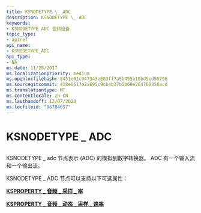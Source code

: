 ```yaml
---
title: KSNODETYPE \_ ADC
description: KSNODETYPE \_ ADC
keywords:
- KSNODETYPE_ADC 音频设备
topic_type:
- apiref
api_name:
- KSNODETYPE_ADC
api_type:
- NA
ms.date: 11/28/2017
ms.localizationpriority: medium
ms.openlocfilehash: 8451e01c947343e503ff7a5b455b18bd5cd55796
ms.sourcegitcommit: 418e6617e2a695c9cb4b37b5b60e264760858acd
ms.translationtype: MT
ms.contentlocale: zh-CN
ms.lasthandoff: 12/07/2020
ms.locfileid: "96784657"
---
```

# <a name="ksnodetype_adc"></a>KSNODETYPE \_ ADC


## <span id="ddk_ksnodetype_adc_ks"></span><span id="DDK_KSNODETYPE_ADC_KS"></span>


KSNODETYPE \_ adc 节点表示 (ADC) 的模拟到数字转换器。 ADC 有一个输入流和一个输出流。

KSNODETYPE \_ ADC 节点可以支持以下可选属性：

[**KSPROPERTY \_ 音频 \_ 采样 \_ 率**](ksproperty-audio-sampling-rate.md)

[**KSPROPERTY \_ 音频 \_ 动态 \_ 采样 \_ 速率**](ksproperty-audio-dynamic-sampling-rate.md)

 

 





